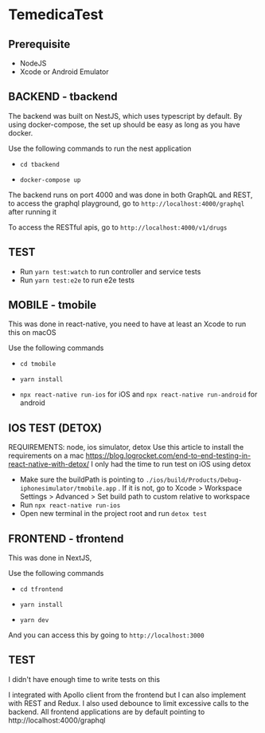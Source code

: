 # TemedicaTest

## Prerequisite
* NodeJS
* Xcode or Android Emulator

## BACKEND - tbackend

The backend was built on NestJS, which uses typescript by default. 
By using docker-compose, the set up should be easy as long as you have docker.

Use the following commands to run the nest application

* ```cd tbackend```

* ```docker-compose up```

The backend runs on port 4000 and was done in both GraphQL and REST, 
to access the graphql playground, go to `http://localhost:4000/graphql` after running it

To access the RESTful apis, go to `http://localhost:4000/v1/drugs`

## TEST
* Run ```yarn test:watch``` to run controller and service tests
* Run ```yarn test:e2e``` to run e2e tests


## MOBILE - tmobile

This was done in react-native, you need to have at least an Xcode to run this on macOS

Use the following commands

* ```cd tmobile```

* ```yarn install```

* ```npx react-native run-ios``` for iOS and ```npx react-native run-android``` for android

## IOS TEST (DETOX)
REQUIREMENTS: node, ios simulator, detox
Use this article to install the requirements on a mac https://blog.logrocket.com/end-to-end-testing-in-react-native-with-detox/
I only had the time to run test on iOS using detox
* Make sure the buildPath is pointing to `./ios/build/Products/Debug-iphonesimulator/tmobile.app` . If it is not, go to Xcode > Workspace Settings > Advanced > Set build path to custom relative to workspace
* Run ```npx react-native run-ios``` 
* Open new terminal in the project root and run ```detox test```


## FRONTEND - tfrontend

This was done in NextJS, 

Use the following commands

* ```cd tfrontend```

* ```yarn install```

* ```yarn dev```

And you can access this by going to `http://localhost:3000`

## TEST 
I didn't have enough time to write tests on this

I integrated with Apollo client from the frontend but I can also implement with REST and Redux.
I also used debounce to limit excessive calls to the backend.
All frontend applications are by default pointing to http://localhost:4000/graphql
